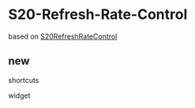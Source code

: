 # S20-Refresh-Rate-Control

based on [S20RefreshRateControl](https://github.com/SatySatsZB/S20RefreshRateControl)

## new

shortcuts

widget
